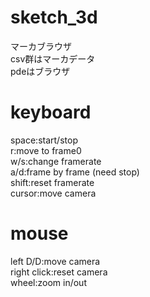sketch_3d
=========
マーカブラウザ  
   csv群はマーカデータ  
  pdeはブラウザ  


keyboard
========
space:start/stop  
r:move to frame0  
w/s:change framerate  
a/d:frame by frame (need stop)  
shift:reset framerate  
cursor:move camera  

mouse
========
left D/D:move camera  
right click:reset camera  
wheel:zoom in/out  
